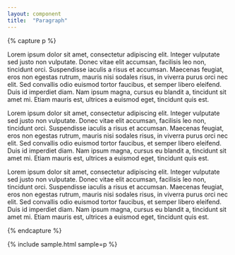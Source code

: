 ```yaml
---
layout: component
title:  "Paragraph"
---
```


{% capture p %}
<p>
  Lorem ipsum dolor sit amet, consectetur adipiscing elit. Integer vulputate sed
  justo non vulputate. Donec vitae elit accumsan, facilisis leo non, tincidunt
  orci. Suspendisse iaculis a risus et accumsan. Maecenas feugiat, eros non
  egestas rutrum, mauris nisi sodales risus, in viverra purus orci nec elit. Sed
  convallis odio euismod tortor faucibus, et semper libero eleifend. Duis id
  imperdiet diam. Nam ipsum magna, cursus eu blandit a, tincidunt sit amet mi.
  Etiam mauris est, ultrices a euismod eget, tincidunt quis est.
</p>
<p>
  Lorem ipsum dolor sit amet, consectetur adipiscing elit. Integer vulputate sed
  justo non vulputate. Donec vitae elit accumsan, facilisis leo non, tincidunt
  orci. Suspendisse iaculis a risus et accumsan. Maecenas feugiat, eros non
  egestas rutrum, mauris nisi sodales risus, in viverra purus orci nec elit. Sed
  convallis odio euismod tortor faucibus, et semper libero eleifend. Duis id
  imperdiet diam. Nam ipsum magna, cursus eu blandit a, tincidunt sit amet mi.
  Etiam mauris est, ultrices a euismod eget, tincidunt quis est.
</p>
<p>
  Lorem ipsum dolor sit amet, consectetur adipiscing elit. Integer vulputate sed
  justo non vulputate. Donec vitae elit accumsan, facilisis leo non, tincidunt
  orci. Suspendisse iaculis a risus et accumsan. Maecenas feugiat, eros non
  egestas rutrum, mauris nisi sodales risus, in viverra purus orci nec elit. Sed
  convallis odio euismod tortor faucibus, et semper libero eleifend. Duis id
  imperdiet diam. Nam ipsum magna, cursus eu blandit a, tincidunt sit amet mi.
  Etiam mauris est, ultrices a euismod eget, tincidunt quis est.
</p>
{% endcapture %}

{% include sample.html sample=p %}
